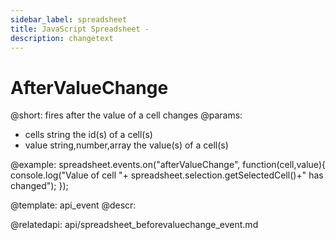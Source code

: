 ```yaml
---
sidebar_label: spreadsheet
title: JavaScript Spreadsheet - 
description: changetext
---
```


AfterValueChange
===================

@short: 
	fires after the value of a cell changes
@params:
- cells		string					the id(s) of a cell(s)
- value		string,number,array		the value(s) of a cell(s)


@example:
spreadsheet.events.on("afterValueChange", function(cell,value){
 console.log("Value of cell "+ spreadsheet.selection.getSelectedCell()+" has changed");
});


@template:	api_event
@descr:


@relatedapi:
	api/spreadsheet_beforevaluechange_event.md